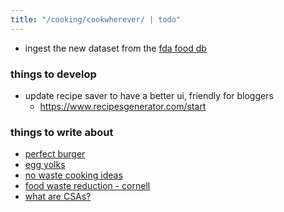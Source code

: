 ```yaml
---
title: "/cooking/cookwherever/ | todo"
---
```


- ingest the new dataset from the [fda food db](https://fdc.nal.usda.gov/download-datasets.html)

### things to develop
- update recipe saver to have a better ui, friendly for bloggers
	- https://www.recipesgenerator.com/start

### things to write about
- [perfect burger](https://www.youtube.com/watch?v=ZorUPMeKgh0)
- [egg yolks](https://www.youtube.com/watch?v=KL4PDa6PpLQ)
- [no waste cooking ideas](https://savethefood.com/recipeslisting/scraps?id=24)
- [food waste reduction - cornell](https://ccetompkins.org/food/healthy-people-healthy-planet/food-waste-reduction)
- [what are CSAs?](https://eatlocalfirst.org/csa/)